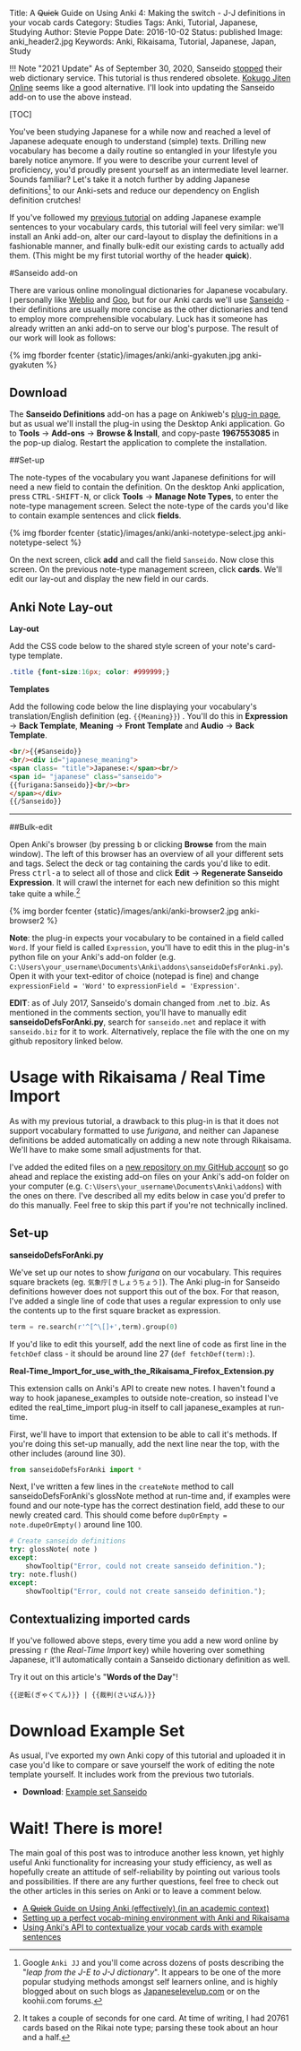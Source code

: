 Title: A <del>Quick</del> Guide on Using Anki 4: Making the switch - J-J definitions in your vocab cards
Category: Studies
Tags: Anki, Tutorial, Japanese, Studying
Author: Stevie Poppe
Date: 2016-10-02
Status: published
Image: anki_header2.jpg
Keywords: Anki, Rikaisama, Tutorial, Japanese, Japan, Study

!!! Note "2021 Update"
    As of September 30, 2020, Sanseido [stopped](sanseido-publ.co.jp/sp/wbdct_close.html) their web dictionary service. This tutorial is thus rendered obsolete. [Kokugo Jiten Online](https://kokugo.jitenon.jp/) seems like a good alternative. I'll look into updating the Sanseido add-on to use the above instead.

[TOC]

<!-- PELICAN_BEGIN_SUMMARY -->

You've been studying Japanese for a while now and reached a level of Japanese adequate enough to understand (simple) texts. Drilling new vocabulary has become a daily routine so entangled in your lifestyle you barely notice anymore. If you were to describe your current level of proficiency, you'd proudly present yourself as an intermediate level learner. Sounds familiar? Let's take it a notch further by adding Japanese definitions[^1] to our Anki-sets and reduce our dependency on English definition crutches!

<!-- PELICAN_END_SUMMARY -->

If you've followed my [previous tutorial](#) on adding Japanese example sentences to your vocabulary cards, this tutorial will feel very similar: we'll install an Anki add-on, alter our card-layout to display the definitions in a fashionable manner, and finally bulk-edit our existing cards to actually add them. (This might be my first tutorial worthy of the header **quick**).

#Sanseido add-on

There are various online monolingual dictionaries for Japanese vocabulary. I personally like [Weblio](http://www.weblio.jp) and [Goo](http://dictionary.goo.ne.jp/), but for our Anki cards we'll use [Sanseido](http://www.sanseido.net/) - their definitions are usually more concise as the other dictionaries and tend to employ more comprehensible vocabulary. Luck has it someone has already written an anki add-on to serve our blog's purpose. The result of our work will look as follows:

{% img fborder fcenter {static}/images/anki/anki-gyakuten.jpg anki-gyakuten %}

## Download

The **Sanseido Definitions** add-on has a page on Ankiweb's [plug-in page](https://ankiweb.net/shared/info/1967553085), but as usual we'll install the plug-in using the Desktop Anki application. Go to **Tools** → **Add-ons** → **Browse & Install**, and copy-paste **1967553085** in the pop-up dialog. Restart the application to complete the installation.

##Set-up

The note-types of the vocabulary you want Japanese definitions for will need a new field to contain the definition. On the desktop Anki application, press <kbd>CTRL-SHIFT-N</kbd>, or click **Tools** → **Manage Note Types**, to enter the note-type management screen. Select the note-type of the cards you'd like to contain example sentences and click **fields**.

{% img fborder fcenter {static}/images/anki/anki-notetype-select.jpg anki-notetype-select %}

On the next screen, click **add** and call the field `Sanseido`. Now close this screen. On the previous note-type management screen, click **cards**. We'll edit our lay-out and display the new field in our cards.

## Anki Note Lay-out

**Lay-out**

Add the CSS code below to the shared style screen of your note's card-type template.

```css
.title {font-size:16px; color: #999999;}
```

**Templates**

Add the following code below the line displaying your vocabulary's translation/English definition (eg. `{{Meaning}}`) . You'll do this in **Expression** → **Back Template**, **Meaning** → **Front Template** and **Audio** → **Back Template**.

```html
<br/>{{#Sanseido}}
<br/><div id="japanese_meaning">
<span class= "title">Japanese:</span><br/>
<span id= "japanese" class="sanseido">
{{furigana:Sanseido}}<br/><br>
</span></div>
{{/Sanseido}}
```

---

##Bulk-edit

Open Anki's browser (by pressing <kbd>b</kbd> or clicking **Browse** from the main window). The left of this browser has an overview of all your different sets and tags. Select the deck or tag containing the cards you'd like to edit. Press <kbd>ctrl-a</kbd> to select all of those and click **Edit** → **Regenerate Sanseido Expression**. It will crawl the internet for each new definition so this might take quite a while.[^2]

{% img border fcenter {static}/images/anki/anki-browser2.jpg anki-browser2 %}

**Note**: the plug-in expects your vocabulary to be contained in a field called `Word`. If your field is called `Expression`, you'll have to edit this in the plug-in's python file on your Anki's add-on folder (e.g. `C:\Users\your_username\Documents\Anki\addons\sanseidoDefsForAnki.py`). Open it with your text-editor of choice (notepad is fine) and change `expressionField = 'Word'` to `expressionField = 'Expression'`.

**EDIT**: as of July 2017, Sanseido's domain changed from .net to .biz. As mentioned in the comments section, you'll have to manually edit **sanseidoDefsForAnki.py**, search for `sanseido.net` and replace it with `sanseido.biz` for it to work. Alternatively, replace the file with the one on my github repository linked below.

# Usage with Rikaisama / Real Time Import

As with my previous tutorial, a drawback to this plug-in is that it does not support vocabulary formatted to use *furigana*, and neither can Japanese definitions be added automatically on adding a new note through Rikaisama. We'll have to make some small adjustments for that.

I've added the edited files on a [new repository on my GitHub account](https://github.com/steviepoppe/anki_addon_edits/tree/master/jj_tutorial) so go ahead and replace the existing add-on files on your Anki's add-on folder on your computer (e.g. `C:\Users\your_username\Documents\Anki\addons`) with the ones on there. I've described all my edits below in case you'd prefer to do this manually. Feel free to skip this part if you're not technically inclined.

## Set-up

**sanseidoDefsForAnki.py**

We've set up our notes to show *furigana* on our vocabulary. This requires square brackets (eg. `気象庁[きしょうちょう]`). The Anki plug-in for Sanseido definitions however does not support this out of the box. For that reason, I've added a single line of code that uses a regular expression to only use the contents up to the first square bracket as expression.

```python
term = re.search(r'^[^\[]+',term).group(0)
```

If you'd like to edit this yourself, add the next line of code as first line in the `fetchDef` class - it should be around line 27 (`def fetchDef(term):`).

**Real-Time_Import_for_use_with_the_Rikaisama_Firefox_Extension.py**

This extension calls on Anki's API to create new notes. I haven't found a way to hook japanese_examples to outside note-creation, so instead I've edited the real_time_import plug-in itself to call japanese_examples at run-time.

First, we'll have to import that extension to be able to call it's methods. If you're doing this set-up manually, add the next line near the top, with the other includes (around line 30).

```python
from sanseidoDefsForAnki import *
```

Next, I've written a few lines in the `createNote` method to call sanseidoDefsForAnki's glossNote method at run-time and, if examples were found and our note-type has the correct destination field, add these to our newly created card. This should come before `dupOrEmpty = note.dupeOrEmpty()` around line 100.

```python
# Create sanseido definitions
try: glossNote( note )
except:
    showTooltip("Error, could not create sanseido definition.");
try: note.flush()
except:
    showTooltip("Error, could not create sanseido definition.");
```

## Contextualizing imported cards

If you've followed above steps, every time you add a new word online by pressing <kbd>r</kbd> (the *Real-Time Import* key) while hovering over something Japanese, it'll automatically contain a Sanseido dictionary definition as well.

Try it out on this article's "**Words of the Day**"!

    {{逆転(ぎゃくてん)}} | {{裁判(さいばん)}}

# Download Example Set

As usual, I've exported my own Anki copy of this tutorial and uploaded it in case you'd like to compare or save yourself the work of editing the note template yourself. It includes work from the previous two tutorials.

* **Download**: [Example set Sanseido <i class="icon-download-alt"></i>](https://www.dropbox.com/s/9wrpciaawfxeuo5/Rikai%20vocab_jj.apkg?dl=0)

# Wait! There is more!

The main goal of this post was to introduce another less known, yet highly useful Anki functionality for increasing your study efficiency, as well as hopefully create an attitude of self-reliability by pointing out various tools and possibilities. If there are any further questions, feel free to check out the other articles in this series on Anki or to leave a comment below.

* [ A <del>Quick</del> Guide on Using Anki (effectively) (in an academic context)](https://steviepoppe.net/blog/2016/09/a-quick-guide-on-using-anki-effectively-in-an-academic-context/)
* [Setting up a perfect vocab-mining environment with Anki and Rikaisama](https://steviepoppe.net/blog/2016/09/a-quick-guide-on-using-anki-2-an-efficient-vocab-mining-set-up-with-anki-and-rikaisama/)
* [Using Anki's API to contextualize your vocab cards with example sentences](https://steviepoppe.net/blog/2016/09/a-quick-guide-on-using-anki-3-contextualize-your-vocab-cards-with-example-sentences/)

[^footnote]: Image taken from the 2012 Japanese animated film Wolf Children by Mamoru Hosoda, used under Fair Use doctrine.
[^1]: Google `Anki JJ` and you'll come across dozens of posts describing the "*leap from the J-E to J-J dictionary*". It appears to be one of the more popular studying methods amongst self learners online, and is highly blogged about on such blogs as [Japaneselevelup.com](http://japaneselevelup.com/beating-the-anki-j-j-branches-1-earn-your-battle-scars/) or on the koohii.com forums.
[^2]: It takes a couple of seconds for one card. At time of writing, I had 20761 cards based on the Rikai note type; parsing these took about an hour and a half.